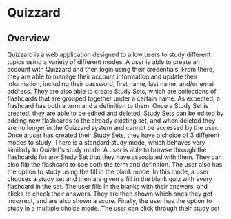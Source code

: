 # Quizzard

## Overview
Quizzard is a web application designed to allow users to study different topics using a variety of different modes. A user is able to create an account with Quizzard and then login using their credentials. From there, they are able to manage their account information and update their information, including their password, first name, last name, and/or email address. They are also able to create Study Sets, which are collections of flashcards that are grouped together under a certain name. As expected, a flashcard has both a term and a definition to them. Once a Study Set is created, they are able to be edited and deleted. Study Sets can be edited by adding new flashcards to the already existing set, and when deleted they are no longer in the Quizzard system and cannot be accessed by the user. Once a user has created their Study Sets, they have a choice of 3 different modes to study. There is a standard study mode, which behaves very similarly to Quizlet's study mode. A user is able to browse through the flashcards for any Study Set that they have associated with them. They can also flip the flashcard to see both the term and definition. The user also has the option to study using the fill in the blank mode. In this mode, a user chooses a study set and then are given a fill in the blank quiz with every flashcard in the set. The user fills in the blanks with their answers, ahd clicks to check their answers. They are then shown which ones they got incorrect, and are also shown a score. Finally, the user has the option to study in a multiple choice mode. The user can click through their study set
